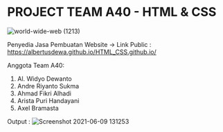 # PROJECT TEAM A40 - HTML & CSS 

![world-wide-web (1213)](https://user-images.githubusercontent.com/57712676/121302637-316a7c80-c924-11eb-9170-4f439e717770.png)


Penyedia Jasa Pembuatan Website -> Link Public : https://albertusdewa.github.io/HTML_CSS.github.io/

Anggota Team A40:
1. Al. Widyo Dewanto
2. Andre Riyanto Sukma
3. Ahmad Fikri Alhadi
4. Arista Puri Handayani
5. Axel Bramasta

Output :
![Screenshot 2021-06-09 131253](https://user-images.githubusercontent.com/57712676/121302942-a342c600-c924-11eb-9ff3-b25c1700a5df.png)

